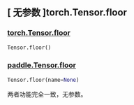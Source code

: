 ## [ 无参数 ]torch.Tensor.floor

### [torch.Tensor.floor](https://pytorch.org/docs/stable/generated/torch.Tensor.floor.html?highlight=floor#torch.Tensor.floor)

```python
Tensor.floor()
```

### [paddle.Tensor.floor](https://www.paddlepaddle.org.cn/documentation/docs/zh/api/paddle/floor_cn.html#floor)

```python
Tensor.floor(name=None)
```

两者功能完全一致，无参数。
